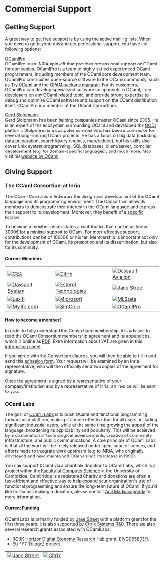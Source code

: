 <!-- ((! set title Commercial Support !)) -->

# Commercial Support
## Getting Support
A great way to get free support is by using the active [mailing
lists](mailing_lists.html). When you need to go beyond this and get
professional support, you have the following options:

[OCamlPro](http://www.ocamlpro.com/)<br />
OCamlPro is an INRIA spin-off that provides professional support on
OCaml for companies. OCamlPro is a team of highly skilled experienced
OCaml programmers, including members of the OCaml core development team.
OCamlPro contributes open-source software to the OCaml community, such
as [Try OCaml](http://try.ocamlpro.com/) and the [OPAM package
manager](http://opam.ocamlpro.com/). For its customers, OCamlPro can
develop specialized software components in OCaml, train developers on
any OCaml related topic, and provide strong expertise to debug and
optimize OCaml software and support on the OCaml distribution itself.
OCamlPro is a member of the OCaml Consortium.

[Gerd Stolpmann](http://www.gerd-stolpmann.de/buero/work_ocaml_search.html.en)<br />
Gerd Stolpmann has been helping companies master OCaml since 2005. He is
an expert of the ecosystem surrounding OCaml and developed the
[GODI](http://godi.camlcity.org/godi/) platform. Stolpmann is a computer
scientist who has been a contractor for several long-running OCaml
projects. He has a focus on big data (including data preparation,
search/query engines, map/reduce), but his skills also cover Unix system
programming, SQL databases, client/server, compiler development (e.g.
for domain-specific languages), and much more. Also visit his [website
on OCaml](http://camlcity.org).

## Giving Support
###  The OCaml Consortium at Inria
The OCaml Consortium federates the design and development of the OCaml
language and its programming environment. The Consortium allow its
members to demonstrate their interest in the OCaml language and express
their support to its development. Moreover, they benefit of a [specific
license](consortium/license.html).

To become a member necessitates a contribution that can be as low as
3000€ for a minimal support to OCaml. For more effective support,
contributions can be of 10000€ or higher. Membership is important not
only for the development of OCaml, its promotion and its dissemination,
but also for its continuity.

####  Current Members


<table>
<tbody>
<tr class="odd">
<td align="left"><a href="http://www.cea.fr"><img src="img/cea.png" alt="CEA" /></a></td>
<td align="left"><a href="http://www.citrix.com"><img src="img/citrix.png" alt="Citrix" /></a></td>
<td align="left"><a href="http://www.dassault-aviation.com"><img src="img/dassault-aviation.png" alt="Dassault Aviation" /></a></td>
</tr>
<tr class="even">
<td align="left"><a href="http://www.3ds.com"><img src="img/3ds.png" alt="Dassault System" /></a></td>
<td align="left"><a href="http://www.esterel-technologies.com"><img src="img/esterel.png" alt="Esterel Technologies" /></a></td>
<td align="left"><a href="http://www.janestreet.com"><img src="img/janestreet.png" alt="Jane Street" /></a></td>
</tr>
<tr class="odd">
<td align="left"><a href="http://www.lexifi.com"><img src="img/lexifi.png" alt="Lexifi" /></a></td>
<td align="left"><a href="http://www.microsoft.com"><img src="img/microsoft.png" alt="Microsoft" /></a></td>
<td align="left"><a href="http://www.mlstate.com"><img src="img/mlstate.png" alt="MLState" /></a></td>
</tr>
<tr class="even">
<td align="left"><a href="http://www.mylife.com"><img src="img/mylife.png" alt="Mylife.com" /></a></td>
<td align="left"><a href="http://www.simcorp.com"><img src="img/simcorp.png" alt="SimCorp" /></a></td>
<td align="left"><a href="http://www.ocamlpro.com"><img src="img/ocamlpro.png" alt="OCamlPro" /></a></td>
</tr>
</tbody>
</table>


####  How to become a member?
In order to fully understand the Consortium membership, it is advised to
read the OCaml Consortium membership agreement and its appendices, which
is online as [PDF](http://caml.inria.fr/consortium/agreement.en.pdf).
Extra information about VAT are given in this [information
sheet](http://caml.inria.fr/consortium/vat.en.html).

If you agree with the Consortium clauses, you will then be able to fill
in and send this [adhesion
form](http://caml.inria.fr/consortium/form.en.html). Your request will
be examined by an Inria representative, who will then officially send
two copies of the agreement for signature.

Once the agreement is signed by a representative of your
company/institution and by a representative of Inria, an invoice will be
sent to you.

###  OCaml Labs
The goal of [OCaml Labs](http://www.cl.cam.ac.uk/projects/ocamllabs) is
to push OCaml and functional programming forward as a platform, making
it a more effective tool for all users, including significant industrial
users, while at the same time growing the appeal of the language,
broadening its applicability and popularity. This will be achieved by a
combination of technological advancements, creation of community
infrastructure, and public communications. A core principle of OCaml
Labs is that all the work will be freely released under open-source
licenses, and efforts made to integrate work upstream (e.g to INRIA, who
originally developed and have maintained OCaml since its release in
1996).

You can support OCaml via a charitible donation to OCaml Labs, which is
a project within the [Faculty of Computer
Science](http://www.cl.cam.ac.uk/) at the University of Cambridge.
Cambridge is a registered Charity and donations are often a
tax-efficient and effective way to help expand your organisation's use
of functional programming and ensure the long-term future of OCaml. If
you'd like to discuss making a donation, please contact [Anil
Madhavapeddy](mailto:anil@recoil.org?subject=Donating%A0to%A0%0AOCaml%A0Labs)
for more information.

####  Current Funding
OCaml Labs is primarily funded by [Jane Street](http://janestreet.com)
with a platform grant for the first three years. It is also supported by
[Citrix Systems R&amp;D](http://www.xen.org/products/cloudxen.html). There
are also several research grants associated with OCamlLabs:

* RCUK [Horizon Digital Economy Research](http://www.horizon.ac.uk)
 Hub grant,
 [EP/G065802/1](http://gow.epsrc.ac.uk/NGBOViewGrant.aspx?GrantRef=EP/G065802/1).
* EU FP7 [Trilogy2](http://trilogy2.eu) project.



<table>
<tbody>
<tr class="odd">
<td align="left"><a href="http://janestreet.com/"><img src="http://www.cl.cam.ac.uk/projects/ocamllabs/images/janest.jpg" alt="Jane Street" /></a></td>
<td align="left"><a href="http://www.xen.org/products/cloudxen.html"><img src="http://www.cl.cam.ac.uk/projects/ocamllabs/images/citrix.gif" alt="Citrix" /></a></td>
</tr>
</tbody>
</table>


